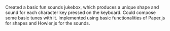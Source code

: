 Created a basic fun sounds jukebox, which produces a unique shape and sound for each character key pressed on the keyboard. Could compose some basic tunes with it.
Implemented using basic functionalities of Paper.js for shapes and Howler.js for the sounds.
